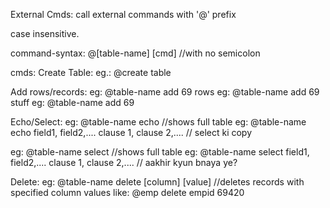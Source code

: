 External Cmds:
call external commands with '@' prefix

case insensitive.

command-syntax:
@[table-name] [cmd]
//with no semicolon

cmds:
Create Table:
eg.: @create table

Add rows/records:
eg: @table-name add 69 rows
eg: @table-name add 69 stuff
eg: @table-name add 69

Echo/Select:
eg: @table-name echo //shows full table
eg: @table-name echo field1, field2,.... clause 1, clause 2,.... // select ki copy

eg: @table-name select //shows full table
eg: @table-name select field1, field2,.... clause 1, clause 2,.... // aakhir kyun bnaya ye?

Delete:
eg: @table-name delete [column] [value] //deletes records with specified column values
like: @emp delete empid 69420 
